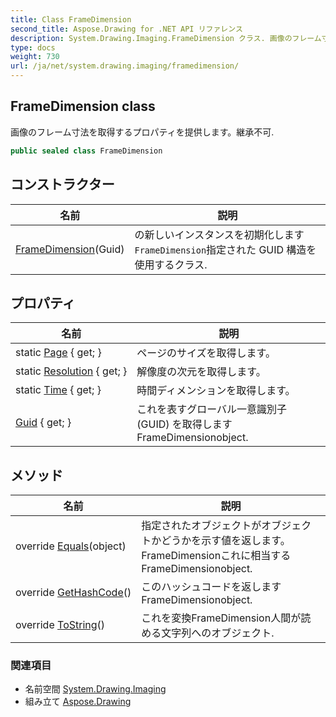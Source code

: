 ```yaml
---
title: Class FrameDimension
second_title: Aspose.Drawing for .NET API リファレンス
description: System.Drawing.Imaging.FrameDimension クラス. 画像のフレーム寸法を取得するプロパティを提供します継承不可.
type: docs
weight: 730
url: /ja/net/system.drawing.imaging/framedimension/
---
```

## FrameDimension class

画像のフレーム寸法を取得するプロパティを提供します。継承不可.

```csharp
public sealed class FrameDimension
```

## コンストラクター

| 名前 | 説明 |
| --- | --- |
| [FrameDimension](framedimension/)(Guid) | の新しいインスタンスを初期化します`FrameDimension`指定された GUID 構造を使用するクラス. |

## プロパティ

| 名前 | 説明 |
| --- | --- |
| static [Page](../../system.drawing.imaging/framedimension/page/) { get; } | ページのサイズを取得します。 |
| static [Resolution](../../system.drawing.imaging/framedimension/resolution/) { get; } | 解像度の次元を取得します。 |
| static [Time](../../system.drawing.imaging/framedimension/time/) { get; } | 時間ディメンションを取得します。 |
| [Guid](../../system.drawing.imaging/framedimension/guid/) { get; } | これを表すグローバル一意識別子 (GUID) を取得しますFrameDimensionobject. |

## メソッド

| 名前 | 説明 |
| --- | --- |
| override [Equals](../../system.drawing.imaging/framedimension/equals/)(object) | 指定されたオブジェクトがオブジェクトかどうかを示す値を返します。FrameDimensionこれに相当する FrameDimensionobject. |
| override [GetHashCode](../../system.drawing.imaging/framedimension/gethashcode/)() | このハッシュコードを返しますFrameDimensionobject. |
| override [ToString](../../system.drawing.imaging/framedimension/tostring/)() | これを変換FrameDimension人間が読める文字列へのオブジェクト. |

### 関連項目

* 名前空間 [System.Drawing.Imaging](../../system.drawing.imaging/)
* 組み立て [Aspose.Drawing](../../)


